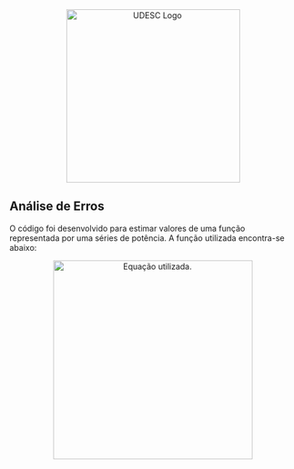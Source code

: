 <div align="center">
  <a href="https://udesc.br/cesfi" target="blank"><img alt="UDESC Logo" src="https://www1.udesc.br/imagens/id_submenu/899/horizontal___rgb___copia.jpg" width="305px"/></a>
</div>

## Análise de Erros

O código foi desenvolvido para estimar valores de uma função representada por uma séries de potência. A função utilizada encontra-se abaixo:

<div align="center">
  <img alt="Equação utilizada." src="https://i.imgur.com/iBKOQmE.png" width="350">
</div>